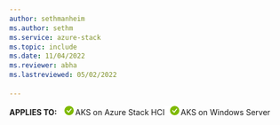 ```yaml
---
author: sethmanheim
ms.author: sethm
ms.service: azure-stack
ms.topic: include
ms.date: 11/04/2022
ms.reviewer: abha
ms.lastreviewed: 05/02/2022

---
```


**APPLIES TO:** ![Yes for AKS on Azure Stack HCI SKU](../../media/aks-hybrid-applies-to-skus/yes.png)AKS on Azure Stack HCI![Yes for AKS on Windows Server](../../media/aks-hybrid-applies-to-skus/yes.png)AKS on Windows Server&nbsp;&nbsp;
